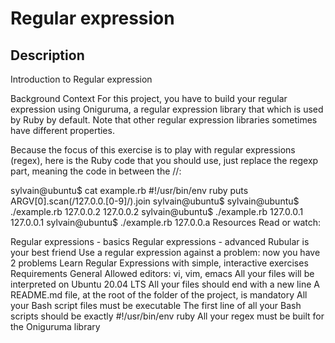 # Regular expression

## Description
Introduction to Regular expression

Background Context
For this project, you have to build your regular expression using Oniguruma, a regular expression library that which is used by Ruby by default. Note that other regular expression libraries sometimes have different properties.

Because the focus of this exercise is to play with regular expressions (regex), here is the Ruby code that you should use, just replace the regexp part, meaning the code in between the //:

sylvain@ubuntu$ cat example.rb
#!/usr/bin/env ruby
puts ARGV[0].scan(/127.0.0.[0-9]/).join
sylvain@ubuntu$
sylvain@ubuntu$ ./example.rb 127.0.0.2
127.0.0.2
sylvain@ubuntu$ ./example.rb 127.0.0.1
127.0.0.1
sylvain@ubuntu$ ./example.rb 127.0.0.a
Resources
Read or watch:

Regular expressions - basics
Regular expressions - advanced
Rubular is your best friend
Use a regular expression against a problem: now you have 2 problems
Learn Regular Expressions with simple, interactive exercises
Requirements
General
Allowed editors: vi, vim, emacs
All your files will be interpreted on Ubuntu 20.04 LTS
All your files should end with a new line
A README.md file, at the root of the folder of the project, is mandatory
All your Bash script files must be executable
The first line of all your Bash scripts should be exactly #!/usr/bin/env ruby
All your regex must be built for the Oniguruma library
